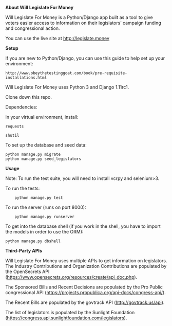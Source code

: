 **About Will Legislate For Money**

Will Legislate For Money is a Python/Django app built as a tool to give voters easier access to information on their legislators’ campaign funding and congressional action.

You can use the live site at http://legislate.money

**Setup**

If you are new to Python/Django, you can use this guide to help set up your environment:

    http://www.obeythetestinggoat.com/book/pre-requisite-installations.html

Will Legislate For Money uses Python 3 and Django 1.11rc1.

Clone down this repo.

Dependencies:

In your virtual environment, install:

    requests
    
    shutil

To set up the database and seed data:

    python manage.py migrate
    python manage.py seed_legislators

**Usage**

Note: To run the test suite, you will need to install vcrpy and selenium>3.

To run the tests:

		python manage.py test

To run the server (runs on port 8000):

		python manage.py runserver

To get into the database shell (if you work in the shell, you have to import the models in order to use the ORM):

    python manage.py dbshell

**Third-Party APIs**

Will Legislate For Money uses multiple APIs to get information on legislators.
The Industry Contributions and Organization Contributions are populated by the OpenSecrets API (https://www.opensecrets.org/resources/create/api_doc.php).

The Sponsored Bills and Recent Decisions are populated by the Pro Public congressional API (https://projects.propublica.org/api-docs/congress-api/).

The Recent Bills are populated by the govtrack API (http://govtrack.us/api).

The list of legislators is populated by the Sunlight Foundation (https://congress.api.sunlightfoundation.com/legislators).
